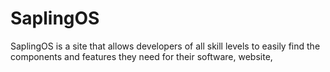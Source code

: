 # SaplingOS
SaplingOS is a site that allows developers of all skill levels to easily find the components and features they need for their software, website,

